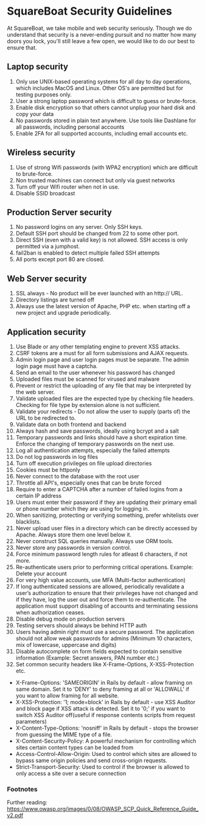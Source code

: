 # SquareBoat Security Guidelines

At SquareBoat, we take mobile and web security seriously. Though we do understand that security is a never-ending pursuit and no matter how many doors you lock, you'll still leave a few open, we would like to do our best to ensure that.

## Laptop security

1. Only use UNIX-based operating systems for all day to day operations, which includes MacOS and Linux. Other OS's are permitted but for testing purposes only.
2. User a strong laptop password which is difficult to guess or brute-force.
3. Enable disk encryption so that others cannot unplug your hard disk and copy your data
4. No passwords stored in plain text anywhere. Use tools like Dashlane for all passwords, including personal accounts
5. Enable 2FA for all supported accounts, including email accounts etc.

## Wireless security

1. Use of strong Wifi passwords (with WPA2 encryption) which are difficult to brute-force.
2. Non trusted machines can connect but only via guest networks
3. Turn off your Wifi router when not in use.
4. Disable SSID broadcast

## Production Server security

1. No password logins on any server. Only SSH keys.
2. Default SSH port should be changed from 22 to some other port.
3. Direct SSH (even with a valid key) is not allowed. SSH access is only permitted via a jumphost.
4. fail2ban is enabled to detect multiple failed SSH attempts
5. All ports except port 80 are closed.

## Web Server security

1. SSL always - No product will be ever launched with an http:// URL.
2. Directory listings are turned off
3. Always use the latest version of Apache, PHP etc. when starting off a new project and upgrade periodically.

## Application security

1. Use Blade or any other templating engine to prevent XSS attacks.
2. CSRF tokens are a must for all form submissions and AJAX requests.
3. Admin login page and user login pages must be separate. The admin login page must have a captcha.
4. Send an email to the user whenever his password has changed
5. Uploaded files must be scanned for virused and malware
6. Prevent or restrict the uploading of any file that may be interpreted by the web server.
7. Validate uploaded files are the expected type by checking file headers. Checking for file type by extension alone is not sufficient.
8. Validate your redirects - Do not allow the user to supply (parts of) the URL to be redirected to.
9. Validate data on both frontend and backend
10. Always hash and save passwords, ideally using bcrypt and a salt
11. Temporary passwords and links should have a short expiration time. Enforce the changing of temporary passwords on the next use.
12. Log all authentication attempts, especially the failed attempts
13. Do not log passwords in log files
14. Turn off execution privileges on file upload directories
15. Cookies must be httponly
16. Never connect to the database with the root user
17. Throttle all API's, especially ones that can be brute forced
18. Require to enter a CAPTCHA after a number of failed logins from a certain IP address
19. Users must enter their password if they are updating their primary email or phone number which they are using for logging in.
20. When sanitizing, protecting or verifying something, prefer whitelists over blacklists.
21. Never upload user files in a directory which can be directly accessed by Apache. Always store them one level below it.
22. Never construct SQL queries manually. Always use ORM tools.
23. Never store any passwords in version control.
24. Force minimum password length rules for atleast 6 characters, if not more.
25. Re-authenticate users prior to performing critical operations. Example: Delete your account
26. For very high value accounts, use MFA (Multi-factor authentication)
27. If long authenticated sessions are allowed, periodically revalidate a user’s authorization to ensure that their privileges have not changed and if they have, log the user out and force them to re-authenticate. The application must support disabling of accounts and terminating sessions when authorization ceases.
28. Disable debug mode on production servers
29. Testing servers should always be behind HTTP auth
30. Users having admin right must use a secure password. The application should not allow weak passwords for admins (Minimum 10 characters, mix of lowercase, uppercase and digits)
31. Disable autocomplete on form fields expected to contain sensitive information (Example: Secret answers, PAN number etc.)
32. Set common security headers like X-Frame-Options, X-XSS-Protection etc.

* X-Frame-Options: 'SAMEORIGIN' in Rails by default - allow framing on same domain. Set it to 'DENY' to deny framing at all or 'ALLOWALL' if you want to allow framing for all website.
* X-XSS-Protection: '1; mode=block' in Rails by default - use XSS Auditor and block page if XSS attack is detected. Set it to '0;' if you want to switch XSS Auditor off(useful if response contents scripts from request parameters)
* X-Content-Type-Options: 'nosniff' in Rails by default - stops the browser from guessing the MIME type of a file.
* X-Content-Security-Policy: A powerful mechanism for controlling which sites certain content types can be loaded from
* Access-Control-Allow-Origin: Used to control which sites are allowed to bypass same origin policies and send cross-origin requests.
* Strict-Transport-Security: Used to control if the browser is allowed to only access a site over a secure connection

### Footnotes
Further reading: https://www.owasp.org/images/0/08/OWASP_SCP_Quick_Reference_Guide_v2.pdf